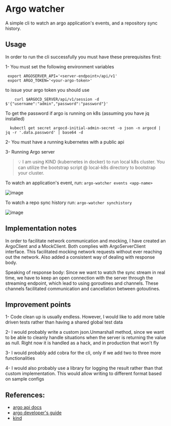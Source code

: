 # Argo watcher
A simple cli to watch an argo application's events, and a repository sync history.

## Usage 

In order to run the cli successfully you must have these prerequisites first:

1- You must set the following environment variables
```
 export ARGOSERVER_API='<server-endpoint>/api/v1'
 export ARGO_TOKEN='<your-argo-token>'
```

to issue your argo token you should use
```shell
    curl $ARGOCD_SERVER/api/v1/session -d $'{"username":"admin","password":"password"}'
```

To get the password if argo is running on k8s (assuming you have jq installed)

```shell
  kubectl get secret argocd-initial-admin-secret -o json -n argocd | jq -r '.data.password' | base64 -d
```

2- You must have a running kubernetes with a public api

3- Running Argo server

> 💡 I am using KIND (kubernetes in docker) to run local k8s cluster. You can utilize the bootstrap script @
> local-k8s directory to bootstrap your cluster.

To watch an application's event, run: `argo-watcher events <app-name>`

![image](../assets/events_example.png)

To watch a repo sync history run: `argo-watcher synchistory`

![image](../assets/repo-synch-history-example.png)

## Implementation notes

In order to facilitate network communication and mocking, I have created an ArgoClient and a MockClient. Both 
complies with ArgoServerClient interface. This facilitated mocking network requests without ever reaching out 
the network. Also added a consistent way of dealing with response body.

Speaking of response body: Since we want to watch the sync stream in real time, we have to keep an open connection
with the server through the streaming endpoint, which lead to using goroutines and channels. These channels facilitated
communication and cancellation between gotoutines.

## Improvement points

1- Code clean up is usually endless. However, I would like to add more table driven tests rather than having a shared 
global test data

2- I would probably write a custom json.Unmarshall method, since we want to be able to cleanly handle situations when 
the server is returning the value as null. Right now it is handled as a hack, and in production that won't fly

3- I would probably add cobra for the cli, only if we add two to three more functionalities 

4- I would also probably use a library for logging the result rather than that custom implementation. This would allow 
writing to different format based on sample configs

## References:

* [argo api docs](https://argoproj.github.io/argo-cd/developer-guide/api-docs/)
* [argo developer's guide](https://argo-cd.readthedocs.io/en/stable/developer-guide/)
* [kind](https://kind.sigs.k8s.io/)
